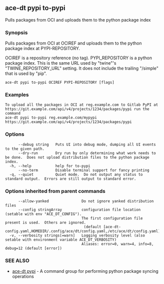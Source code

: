 ## ace-dt pypi to-pypi

Pulls packages from OCI and uploads them to the python package index

### Synopsis

Pulls packages from OCI at OCIREF and uploads them to the python package index at PYPI-REPOSITORY.

OCIREF is a repository reference (no tag).
PYPI_REPOSITORY is a python package index.  This is the same URL used by "twine"'s "TWINE_REPOSITORY_URL" setting.  It does not include the trailing "/simple" that is used by "pip".


```
ace-dt pypi to-pypi OCIREF PYPI-REPOSITORY [flags]
```

### Examples

```
To upload all the packages in OCI at reg.example.com to Gitlab PyPI at https://git.example.com/api/v4/projects/1234/packages/pypi run the command
ace-dt pypi to-pypi reg.example.com/mypypi https://git.example.com/api/v4/projects/1234/packages/pypi
```

### Options

```
      --debug string   Puts UI into debug mode, dumping all UI events to the given path.
      --dry-run        Dry run by only determining what work needs to be done.  Does not upload distribution files to the python package index.
  -h, --help           help for to-pypi
      --no-term        Disable terminal support for fancy printing
  -q, --quiet          Quiet mode.  Do not output any status to standard output.  Errors are still output to standard error.
```

### Options inherited from parent commands

```
      --allow-yanked               Do not ignore yanked distribution files
      --config stringArray         configuration file location (setable with env "ACE_DT_CONFIG").
                                   The first configuration file present is used.  Others are ignored.
                                    (default [ace-dt-config.yaml,HOMEDIR/.config/ace/dt/config.yaml,/etc/ace/dt/config.yaml])
  -v, --verbosity strings[=warn]   Logging verbosity level (also setable with environment variable ACE_DT_VERBOSITY)
                                   Aliases: error=0, warn=4, info=8, debug=12 (default [error])
```

### SEE ALSO

* [ace-dt pypi](ace-dt_pypi.md)	 - A command group for performing python package syncing operations

